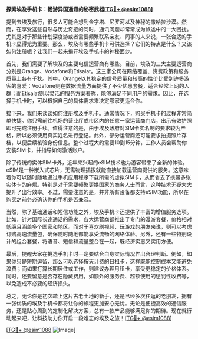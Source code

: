 **探索埃及手机卡：畅游异国通讯的秘密武器[[TG💪+ @esim1088](https://t.me/s/esim1088)]**

提到去埃及旅行，很多人可能会想到金字塔、尼罗河以及神秘的撒哈拉沙漠。然而，在享受这些自然与历史奇迹的同时，通讯问题却常常成为旅途中的一大困扰。尤其是对于那些计划深度游或者需要频繁联系亲友、同事的人来说，一张合适的手机卡显得尤为重要。那么，埃及有哪些手机卡可供选择？它们的特点是什么？又该如何注册呢？让我们一起来揭开埃及手机卡的神秘面纱。

首先，我们需要了解埃及的主要电信运营商有哪些。目前，埃及的三大主要运营商分别是Orange、Vodafone和Etisalat。这三家公司在网络覆盖、资费政策和服务质量上各有千秋。其中，Orange以其稳定的信号质量和较高的性价比受到许多游客的喜爱；Vodafone则在数据流量方面提供了不少优惠套餐，适合经常上网的人群；而Etisalat则以灵活的服务方案著称，能够满足不同用户的需求。因此，在选择手机卡时，可以根据自己的具体需求来决定哪家更适合你。

接下来，我们来谈谈如何注册埃及手机卡。通常情况下，购买手机卡的过程非常简单快捷。你只需前往机场的营业厅或市区内的任意一家运营商门店，出示有效护照即可完成注册手续。值得注意的是，由于埃及政府对SIM卡实名制的要求较为严格，所以必须使用真实姓名进行登记。此外，部分运营商还可能要求拍摄照片存档，以便后续核验身份信息。整个过程大约需要10到15分钟，工作人员会帮助你安装SIM卡，并指导如何激活账户。

除了传统的实体SIM卡外，近年来兴起的eSIM技术也为游客带来了全新的体验。eSIM是一种嵌入式芯片，无需物理插拔就能直接加载运营商提供的服务。这意味着你可以随时随地通过手机应用程序下载所需的虚拟SIM卡，从而省去了携带多张实体卡的麻烦。特别是对于需要频繁更换国家的商务人士而言，这种技术无疑大大提升了出行效率。不过，需要注意的是，并非所有设备都支持eSIM功能，所以在购买之前务必确认你的手机是否兼容。

当然，除了基础通话和短信功能之外，埃及手机卡还提供了丰富的增值服务选项。比如，针对国际长途通话的需求，各大运营商都推出了专门的漫游套餐，价格相对低廉且涵盖多个国家和地区。而对于喜欢刷视频、玩游戏的朋友来说，则可以考虑订购高速流量包，确保随时随地都能享受流畅的网络体验。另外，还有一些特别设计的组合套餐，将语音、短信和流量整合在一起，既经济实惠又实用方便。

最后，提醒大家在挑选手机卡时一定要结合自身实际情况作出合理判断。例如，如果你只是短期逗留，那么可以选择按天计费的日租卡，这样既能控制成本又能避免浪费；而如果打算长期居住或工作，则建议办理月租卡，享受更稳定的价格体系。同时，还要留意是否存在隐藏费用，如额外的服务费、超额使用的惩罚性收费等，以免造成不必要的经济损失。

总之，无论你是初次踏上这片古老土地的新手，还是已经多次往返的老朋友，拥有一张优质的埃及手机卡都将让你的旅程更加安心无忧。无论是便捷高效的通信服务，还是贴心周到的定制化解决方案，总有一款产品能够满足你的期待。现在就行动起来吧，让科技助力你开启一段难忘的埃及之旅！[[TG💪+ @esim1088](https://t.me/s/esim1088)]

[[TG💪+ @esim1088](https://t.me/s/esim1088) ![Image](https://i.postimg.cc/4NQfJmqS/Snipaste-2025-05-13-00-14-12.png)]